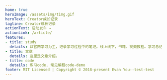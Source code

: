 ```yaml
---
home: true
heroImage: /assets/img/timg.gif
heroText: Creator成长记录
tagline: Creator成长记录
actionText: 启动发车 →
actionLink: /article/
features:
- title: study
  details: 以官网学习为主，记录学习过程中的笔记。线上线下，书籍、视频教程。学习总结笔记
- title: 文章
  details: 这里是文章介绍。
- title: code
  details: 练习code, 常见编程code-demo
footer: MIT Licensed | Copyright © 2018-present Evan You--test-test
---
```

<!-- <PhotoAlbum/> -->
<CanvasNest color='255,72,145' zIndex='-4' />
<style>
  html,body,#app{
    height: 100%;
  }
  .navbar>a{
    float: left;
  }
</style>